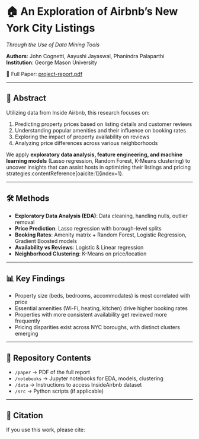 # 🏠 An Exploration of Airbnb’s New York City Listings  
*Through the Use of Data Mining Tools*  

**Authors**: John Cognetti, Aayushi Jayaswal, Phanindra Palaparthi  
**Institution**: George Mason University  

📄 Full Paper: [project-report.pdf](Project_Report/Project_Report.pdf)  

---

## 📖 Abstract  
Utilizing data from Inside Airbnb, this research focuses on:  
1. Predicting property prices based on listing details and customer reviews  
2. Understanding popular amenities and their influence on booking rates  
3. Exploring the impact of property availability on reviews  
4. Analyzing price differences across various neighborhoods  

We apply **exploratory data analysis, feature engineering, and machine learning models** (Lasso regression, Random Forest, K-Means clustering) to uncover insights that can assist hosts in optimizing their listings and pricing strategies:contentReference[oaicite:1]{index=1}.  

---

## 🛠 Methods  
- **Exploratory Data Analysis (EDA)**: Data cleaning, handling nulls, outlier removal  
- **Price Prediction**: Lasso regression with borough-level splits  
- **Booking Rates**: Amenity matrix + Random Forest, Logistic Regression, Gradient Boosted models  
- **Availability vs Reviews**: Logistic & Linear regression  
- **Neighborhood Clustering**: K-Means on price/location  

---

## 📊 Key Findings  
- Property size (beds, bedrooms, accommodates) is most correlated with price  
- Essential amenities (Wi-Fi, heating, kitchen) drive higher booking rates  
- Properties with more consistent availability get reviewed more frequently  
- Pricing disparities exist across NYC boroughs, with distinct clusters emerging  

---

## 📂 Repository Contents  
- `/paper` → PDF of the full report  
- `/notebooks` → Jupyter notebooks for EDA, models, clustering  
- `/data` → Instructions to access InsideAirbnb dataset  
- `/src` → Python scripts (if applicable)  

---

## 📄 Citation  

If you use this work, please cite:  


